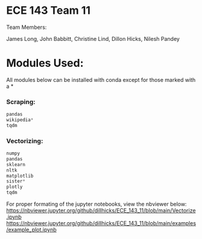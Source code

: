 # ECE 143 Team 11

Team Members:

James Long, John Babbitt, Christine Lind, Dillon Hicks, Nilesh Pandey


# Modules Used:

All modules below can be installed with conda except for those marked with a *

### Scraping:

```python
pandas
wikipedia*
tqdm
```


### Vectorizing:

```python
numpy
pandas
sklearn
nltk
matplotlib
sister*
plotly
tqdm
```

For proper formating of the jupyter notebooks, view the nbviewer below:
https://nbviewer.jupyter.org/github/dillhicks/ECE_143_11/blob/main/Vectorize.ipynb
https://nbviewer.jupyter.org/github/dillhicks/ECE_143_11/blob/main/examples/example_plot.ipynb

